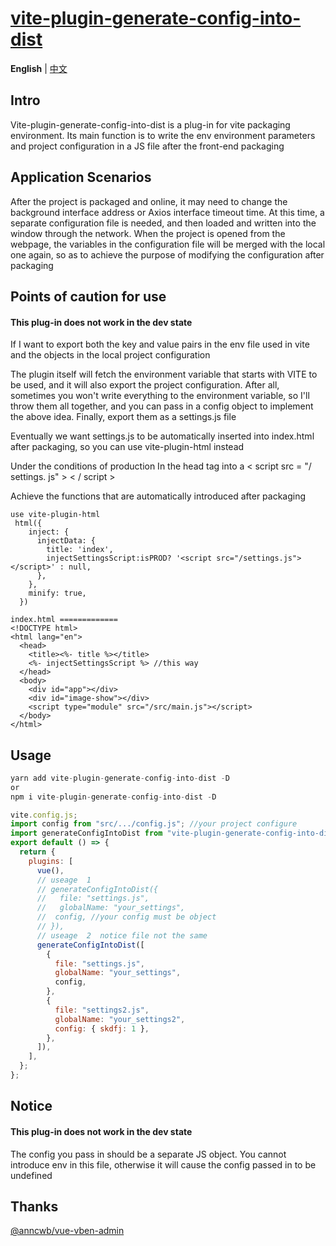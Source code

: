 # [vite-plugin-generate-config-into-dist](https://github.com/Alicevia/vite-plugin-generate-config-into-dist)

**English** | [中文](./README.zh-CN.md)

## Intro

Vite-plugin-generate-config-into-dist is a plug-in for vite packaging environment. Its main function is to write the env environment parameters and project configuration in a JS file after the front-end packaging

## Application Scenarios

After the project is packaged and online, it may need to change the background interface address or Axios interface timeout time. At this time, a separate configuration file is needed, and then loaded and written into the window through the network. When the project is opened from the webpage, the variables in the configuration file will be merged with the local one again, so as to achieve the purpose of modifying the configuration after packaging

## Points of caution for use

#### This plug-in does not work in the dev state

If I want to export both the key and value pairs in the env file used in vite and the objects in the local project configuration

The plugin itself will fetch the environment variable that starts with VITE to be used, and it will also export the project configuration. After all, sometimes you won't write everything to the environment variable, so I'll throw them all together, and you can pass in a config object to implement the above idea. Finally, export them as a settings.js file

Eventually we want settings.js to be automatically inserted into index.html after packaging, so you can use vite-plugin-html instead

Under the conditions of production In the head tag into a < script src = "/ settings. js" > < / script >

Achieve the functions that are automatically introduced after packaging

```
use vite-plugin-html
 html({
    inject: {
      injectData: {
        title: 'index',
        injectSettingsScript:isPROD? '<script src="/settings.js"></script>' : null,
      },
    },
    minify: true,
  })

index.html =============
<!DOCTYPE html>
<html lang="en">
  <head>
    <title><%- title %></title>
    <%- injectSettingsScript %> //this way
  </head>
  <body>
    <div id="app"></div>
    <div id="image-show"></div>
    <script type="module" src="/src/main.js"></script>
  </body>
</html>
```

## Usage

```js
yarn add vite-plugin-generate-config-into-dist -D
or
npm i vite-plugin-generate-config-into-dist -D
```

```js
vite.config.js;
import config from "src/.../config.js"; //your project configure
import generateConfigIntoDist from "vite-plugin-generate-config-into-dist";
export default () => {
  return {
    plugins: [
      vue(),
      // useage  1
      // generateConfigIntoDist({
      //   file: "settings.js",
      //   globalName: "your_settings",
      //  config, //your config must be object
      // }),
      // useage  2  notice file not the same
      generateConfigIntoDist([
        {
          file: "settings.js",
          globalName: "your_settings",
          config,
        },
        {
          file: "settings2.js",
          globalName: "your_settings2",
          config: { skdfj: 1 },
        },
      ]),
    ],
  };
};
```

## Notice

#### This plug-in does not work in the dev state

The config you pass in should be a separate JS object. You cannot introduce env in this file, otherwise it will cause the config passed in to be undefined

## Thanks

[@anncwb/vue-vben-admin](https://github.com/anncwb/vue-vben-admin)
